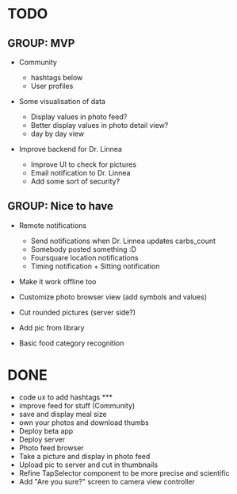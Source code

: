 # TODO

## GROUP: MVP

- Community
  - hashtags below
  - User profiles

- Some visualisation of data
  - Display values in photo feed?
  - Better display values in photo detail view?
  - day by day view

- Improve backend for Dr. Linnea
  - Improve UI to check for pictures
  - Email notification to Dr. Linnea
  - Add some sort of security?




## GROUP: Nice to have

- Remote notifications
  - Send notifications when Dr. Linnea updates carbs_count
  - Somebody posted something :D
  - Foursquare location notifications
  - Timing notification + Sitting notification

- Make it work offline too
- Customize photo browser view (add symbols and values)
- Cut rounded pictures (server side?)
- Add pic from library
- Basic food category recognition


# DONE

- code ux to add hashtags ***
- improve feed for stuff (Community)
- save and display meal size
- own your photos and download thumbs
- Deploy beta app
- Deploy server
- Photo feed browser
- Take a picture and display in photo feed
- Upload pic to server and cut in thumbnails
- Refine TapSelector component to be more precise and scientific
- Add "Are you sure?" screen to camera view controller
